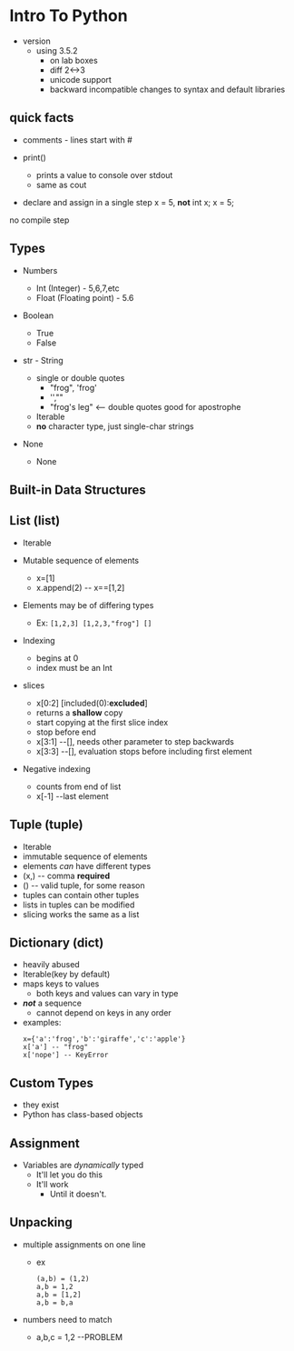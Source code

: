 Intro To Python
===============

 + version
   - using 3.5.2
	 - on lab boxes
	 - diff 2<->3
	 - unicode support
	 - backward incompatible changes to syntax and default libraries

quick facts
-----------

+ comments - lines start with #

+ print()
	- prints a value to console over stdout
	- same as cout

+ declare and assign in a single step
	x = 5, **not** int x; x = 5;

no compile step

Types
-----

+ Numbers
	- Int (Integer) - 5,6,7,etc
	- Float (Floating point) - 5.6

+ Boolean
	- True
	- False

+ str - String
	- single or double quotes
	  * "frog", 'frog'
	  * '',""
	  * "frog's leg" <-- double quotes good for apostrophe
	- Iterable
	- **no** character type, just single-char strings

+ None
	- None

Built-in Data Structures
------------------------

## List (list)

- Iterable
- Mutable sequence of elements
	* x=[1]
	* x.append(2) -- x==[1,2]

- Elements may be of differing types
  * Ex:
		```
		[1,2,3]
		[1,2,3,"frog"]
		[]
		```

- Indexing
	* begins at 0
	* index must be an Int

- slices
	* x[0:2] [included(0):**excluded**]
	* returns a **shallow** copy
	* start copying at the first slice index
	* stop before end
	* x[3:1] --[], needs other parameter to step backwards
	* x[3:3] --[], evaluation stops before including first element

- Negative indexing
	* counts from end of list
	* x[-1] --last element


## Tuple (tuple)

- Iterable
- immutable sequence of elements
- elements *can* have different types
- (x,) -- comma **required**
- () -- valid tuple, for some reason
- tuples can contain other tuples
- lists in tuples can be modified
- slicing
	works the same as a list


## Dictionary (dict)
- heavily abused
- Iterable(key by default)
- maps keys to values
	* both keys and values can vary in type
- _**not**_ a sequence
	* cannot depend on keys in any order
- examples:
	```
	x={'a':'frog','b':'giraffe','c':'apple'}
	x['a'] -- "frog"
	x['nope'] -- KeyError
	```


## Custom Types
- they exist
- Python has class-based objects


Assignment
----------

- Variables are _dynamically_ typed
	* It'll let you do this
	* It'll work
		 * Until it doesn't.


Unpacking
---------

- multiple assignments on one line
	 * ex
		 ```
		(a,b) = (1,2)
		a,b = 1,2
		a,b = [1,2]
		a,b = b,a
		```

- numbers need to match
	* a,b,c = 1,2 --PROBLEM
